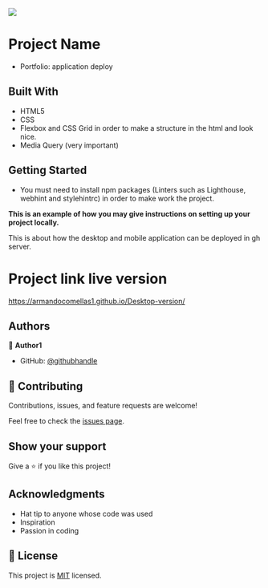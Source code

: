 ![](https://img.shields.io/badge/Microverse-blueviolet)

# Project Name

- Portfolio: application deploy

## Built With

- HTML5
- CSS
- Flexbox and CSS Grid in order to make a structure in the html and look nice.
- Media Query (very important)

## Getting Started

- You must need to install npm packages (Linters such as Lighthouse, webhint and stylehintrc) in order to make work the project.

**This is an example of how you may give instructions on setting up your project locally.**

This is about how the desktop and mobile application can be deployed in gh server.

# Project link live version
https://armandocomellas1.github.io/Desktop-version/

## Authors

👤 **Author1**

- GitHub: [@githubhandle](https://github.com/armandocomellas1)

## 🤝 Contributing

Contributions, issues, and feature requests are welcome!

Feel free to check the [issues page](../../issues/).

## Show your support

Give a ⭐️ if you like this project!

## Acknowledgments

- Hat tip to anyone whose code was used
- Inspiration
- Passion in coding

## 📝 License

This project is [MIT](./MIT.md) licensed.